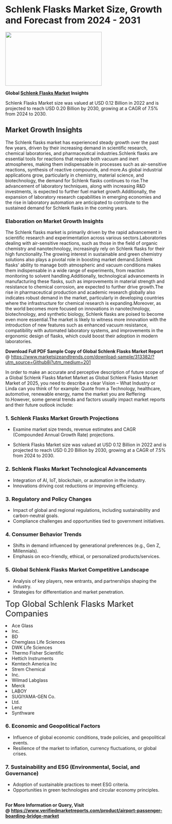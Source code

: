 <H1>Schlenk Flasks Market Size, Growth and Forecast from 2024 - 2031</H1><img class="aligncenter size-medium wp-image-584254" src="https://thirdeyenews.in/wp-content/uploads/2024/09/Global-Market-Research-300x168.jpeg" alt="" width="300" height="168" /><p><strong>Global&nbsp;<a href="https://www.marketsizeandtrends.com/download-sample/313382/?utm_source=Github8j?utm_medium=201">Schlenk Flasks Market</a> Insights</strong></p><p>Schlenk Flasks Market size was valued at USD 0.12 Billion in 2022 and is projected to reach USD 0.20 Billion by 2030, growing at a CAGR of 7.5% from 2024 to 2030.</p><p><h2>Market Growth Insights</h2> The Schlenk flasks market has experienced steady growth over the past few years, driven by their increasing demand in scientific research, chemical laboratories, and pharmaceutical industries.Schlenk flasks are essential tools for reactions that require both vacuum and inert atmospheres, making them indispensable in processes such as air-sensitive reactions, synthesis of reactive compounds, and more.As global industrial applications grow, particularly in chemistry, material science, and biotechnology, the demand for Schlenk flasks continues to rise.The advancement of laboratory techniques, along with increasing R&D investments, is expected to further fuel market growth.Additionally, the expansion of laboratory research capabilities in emerging economies and the rise in laboratory automation are anticipated to contribute to the sustained demand for Schlenk flasks in the coming years.<h3>Elaboration on Market Growth Insights</h3> The Schlenk flasks market is primarily driven by the rapid advancement in scientific research and experimentation across various sectors.Laboratories dealing with air-sensitive reactions, such as those in the field of organic chemistry and nanotechnology, increasingly rely on Schlenk flasks for their high functionality.The growing interest in sustainable and green chemistry solutions also plays a pivotal role in boosting market demand.Schlenk flasks' ability to manage both atmospheric and vacuum conditions makes them indispensable in a wide range of experiments, from reaction monitoring to solvent handling.Additionally, technological advancements in manufacturing these flasks, such as improvements in material strength and resistance to chemical corrosion, are expected to further drive growth.The rise in pharmaceutical production and academic research globally also indicates robust demand in the market, particularly in developing countries where the infrastructure for chemical research is expanding.Moreover, as the world becomes more focused on innovations in nanotechnology, biotechnology, and synthetic biology, Schlenk flasks are poised to become even more essential.The market is likely to witness more innovation with the introduction of new features such as enhanced vacuum resistance, compatibility with automated laboratory systems, and improvements in the ergonomic design of flasks, which could boost their adoption in modern laboratories.<p><span class=""><strong>Download Full PDF Sample Copy of Global Schlenk Flasks Market Report</strong> @ <a href="https://www.marketsizeandtrends.com/download-sample/313382/?utm_source=Github8j?utm_medium=201" target="_blank">https://www.marketsizeandtrends.com/download-sample/313382/?utm_source=Github8j?utm_medium=201</a></span></p><p>In order to make an accurate and perceptive description of future scope of a Global&nbsp;Schlenk Flasks Market Market as Global&nbsp;Schlenk Flasks Market Market of 2025, you need to describe a clear Vision &ndash; What Industry or Linda can you think of for example: Quote from a Technology, healthcare, automotive, renewable energy, name the market you are Reffering to.However, some general trends and factors usually impact market reports and their future outlook include:</p><h3>1.&nbsp;<strong>Schlenk Flasks Market Growth Projections</strong></h3><ul><li>Examine market size trends, revenue estimates and CAGR (Compounded Annual Growth Rate) projections.</li><li><p>Schlenk Flasks Market size was valued at USD 0.12 Billion in 2022 and is projected to reach USD 0.20 Billion by 2030, growing at a CAGR of 7.5% from 2024 to 2030.</p></li></ul><h3>2.&nbsp;<strong>Schlenk Flasks Market Technological Advancements</strong></h3><ul><li>Integration of AI, IoT, blockchain, or automation in the industry.</li><li>Innovations driving cost reductions or improving efficiency.</li></ul><h3>3.&nbsp;<strong>Regulatory and Policy Changes</strong></h3><ul><li>Impact of global and regional regulations, including sustainability and carbon-neutral goals.</li><li>Compliance challenges and opportunities tied to government initiatives.</li></ul><h3>4.&nbsp;<strong>Consumer Behavior Trends</strong></h3><ul><li>Shifts in demand influenced by generational preferences (e.g., Gen Z, Millennials).</li><li>Emphasis on eco-friendly, ethical, or personalized products/services.</li></ul><h3>5.&nbsp;<strong>Global Schlenk Flasks Market Competitive Landscape</strong></h3><ul><li>Analysis of key players, new entrants, and partnerships shaping the industry.</li><li>Strategies for differentiation and market penetration.</li></ul><p data-pm-slice="1 1 []"><span style="color: inherit; font-family: inherit; font-size: 25px;">Top Global Schlenk Flasks Market Companies</span></p><div class="" data-test-id=""><p><li>Ace Glass</li><li> Inc.</li><li> BD</li><li> Chemglass Life Sciences</li><li> DWK Life Sciences</li><li> Thermo Fisher Scientific</li><li> Hettich Instruments</li><li> Kemtech America Inc</li><li> Strem Chemical</li><li> Inc.</li><li> Wilmad Labglass</li><li> Merck</li><li> LABOY</li><li> SUGIYAMA-GEN Co.</li><li> Ltd.</li><li> Lenz</li><li> Synthware</li></p></div><h3>6.&nbsp;<strong>Economic and Geopolitical Factors</strong></h3><ul><li>Influence of global economic conditions, trade policies, and geopolitical events.</li><li>Resilience of the market to inflation, currency fluctuations, or global crises.</li></ul><h3>7.&nbsp;<strong>Sustainability and ESG (Environmental, Social, and Governance)</strong></h3><ul><li>Adoption of sustainable practices to meet ESG criteria.</li><li>Opportunities in green technologies and circular economy principles.</li></ul><h2><strong style="font-size: 14px;">For More Information or Query, Visit @&nbsp;</strong><a style="background-color: #ffffff; font-size: 14px;" href="https://www.marketsizeandtrends.com/report/schlenk-flasks-market/" target="_blank">https://www.verifiedmarketreports.com/product/airport-passenger-boarding-bridge-market</a></h2>